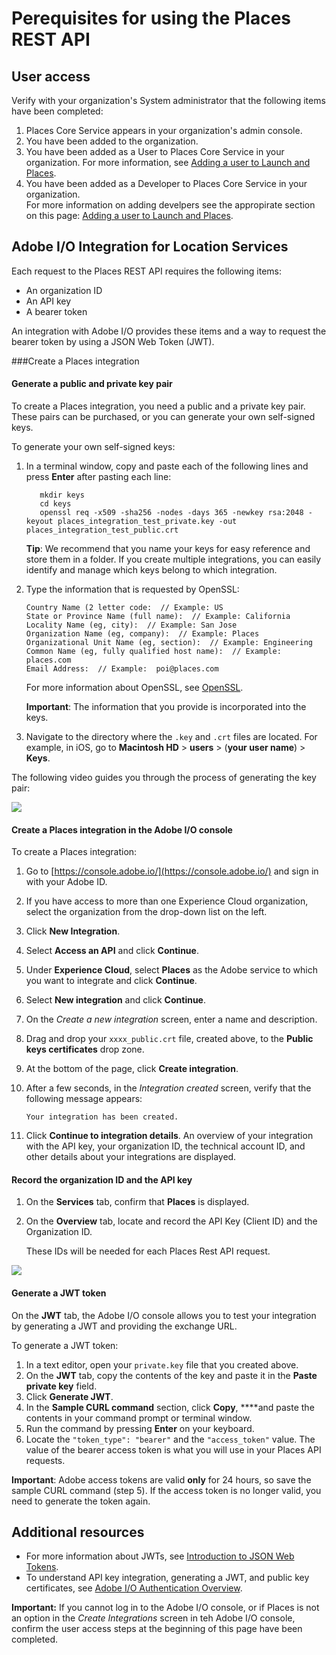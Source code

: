 # Perequisites for using the Places REST API

## User access
Verify with your organization's System administrator that the following items have been completed:

1. Places Core Service appears in your organization's admin console. 
2. You have been added to the organization. 
3. You have been added as a User to Places Core Service in your organization. 
For more information, see [Adding a user to Launch and Places](../adding-a-user-to-launch-and-places).
4. You have been added as a Developer to Places Core Service in your organization.  
For more information on adding develpers see the appropirate section on this page: [Adding a user to Launch and Places](../adding-a-user-to-launch-and-places).

## Adobe I/O Integration for Location Services

Each request to the Places REST API requires the following items:

* An organization ID
* An API key
* A bearer token

An integration with Adobe I/O provides these items and a way to request the bearer token by using a JSON Web Token \(JWT\). 

###Create a Places integration

#### Generate a public and private key pair

To create a Places integration, you need a public and a private key pair. These pairs can be purchased, or you can generate your own self-signed keys.

To generate your own self-signed keys:

1. In a terminal window, copy and paste each of the following lines and press **Enter** after pasting each line:

   ```text
      mkdir keys
      cd keys
      openssl req -x509 -sha256 -nodes -days 365 -newkey rsa:2048 -keyout places_integration_test_private.key -out    places_integration_test_public.crt
   ```

   **Tip**: We recommend that you name your keys for easy reference and store them in a folder. If you create multiple integrations, you can easily identify and manage which keys belong to which integration.  

2. Type the information that is requested by OpenSSL:

   ```text
   Country Name (2 letter code:  // Example: US
   State or Province Name (full name):  // Example: California
   Locality Name (eg, city):  // Example: San Jose
   Organization Name (eg, company):  // Example: Places
   Organizational Unit Name (eg, section):  // Example: Engineering
   Common Name (eg, fully qualified host name):  // Example: places.com
   Email Address:  // Example:  poi@places.com
   ```

   For more information about OpenSSL, see [OpenSSL](https://www.openssl.org/).  


   **Important**: The information that you provide is incorporated into the keys.  

3. Navigate to the directory where the `.key` and `.crt` files are located. For example, in iOS, go to **Macintosh HD** &gt; **users** &gt; \(**your user name**\) &gt; **Keys**.

The following video guides you through the process of generating the key pair:

![](../../.gitbook/assets/places_integration_video.gif)

#### Create a Places integration in the Adobe I/O console

To create a Places integration:

1. Go to [https://console.adobe.io/](https://console.adobe.io/) and sign in with your Adobe ID.

2. If you have access to more than one Experience Cloud organization, select the organization from the drop-down list on the left.

3. Click **New Integration**.

4. Select **Access an API** and click **Continue**.

5. Under **Experience Cloud**, select **Places** as the Adobe service to which you want to integrate and click **Continue**.

6. Select **New integration** and click **Continue**.

7. On the _Create a new integration_ screen, enter a name and description. 

8. Drag and drop your `xxxx_public.crt` file, created above, to the **Public keys certificates** drop zone.

9. At the bottom of the page, click **Create integration**.

10. After a few seconds, in the _Integration created_ screen, verify that the following message appears:

    `Your integration has been created.`

11. Click **Continue to integration details**.  An overview of your integration with the API key, your organization ID, the technical account ID, and other details about your integrations are displayed.

#### Record the organization ID and the API key

1. On the **Services** tab, confirm that **Places** is displayed.

2. On the **Overview** tab, locate and record the API Key \(Client ID\) and the Organization ID.

   These IDs will be needed for each Places Rest API request.

![](../../.gitbook/assets/places_orgid_api-key.png)

#### Generate a JWT token

On the **JWT** tab, the Adobe I/O console allows you to test your integration by generating a JWT and providing the exchange URL.

To generate a JWT token:

1. In a text editor, open your `private.key` file that you created above.
2. On the **JWT** tab, copy the contents of the key and paste it in the **Paste private key** field. 
3. Click **Generate JWT**.
4. In the **Sample CURL command** section, click **Copy**, ****and paste the contents in your command prompt or terminal window.
5. Run the command by pressing **Enter** on your keyboard.
6. Locate the `"token_type": "bearer"` and the `"access_token"` value.   The value of the bearer access token is what you will use in your Places API requests.  

**Important**: Adobe access tokens are valid **only** for 24 hours, so save the sample CURL command \(step 5\). If the access token is no longer valid, you need to generate the token again.


## Additional resources

* For more information about JWTs, see [Introduction to JSON Web Tokens](https://jwt.io/introduction/).
* To understand API key integration, generating a JWT, and public key certificates, see [Adobe I/O Authentication Overview](https://www.adobe.io/apis/cloudplatform/console/authentication/gettingstarted.html).

**Important:** If you cannot log in to the Adobe I/O console, or if Places is not an option in the _Create Integrations_ screen in teh Adobe I/O console, confirm the user access steps at the beginning of this page have been completed.

